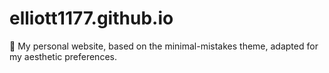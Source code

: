 # elliott1177.github.io
:triangular_ruler: My personal website, based on the minimal-mistakes theme, adapted for my aesthetic preferences.
